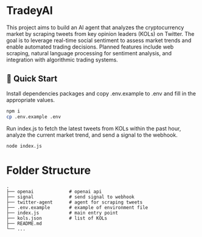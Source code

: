 # TradeyAI

This project aims to build an AI agent that analyzes the cryptocurrency market by scraping tweets from key opinion leaders (KOLs) on Twitter. The goal is to leverage real-time social sentiment to assess market trends and enable automated trading decisions. Planned features include web scraping, natural language processing for sentiment analysis, and integration with algorithmic trading systems.

## 🚀 Quick Start

Install dependencies packages and copy .env.example to .env and fill in the appropriate values.

```bash
npm i
cp .env.example .env
```

Run index.js to fetch the latest tweets from KOLs within the past hour, analyze the current market trend, and send a signal to the webhook.

```bash
node index.js
```

# Folder Structure

    .
    ├── openai             # openai api
    ├── signal             # send signal to webhook
    ├── twitter-agent      # agent for scraping tweets
    ├── .env.example       # example of environment file
    ├── index.js           # main entry point
    ├── kols.json          # list of KOLs
    ├── README.md
    └── ...
